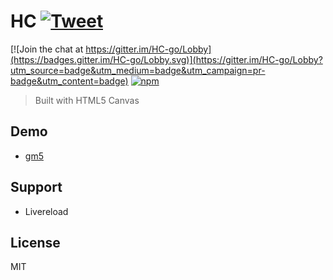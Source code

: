 # HC  [![Tweet](https://img.shields.io/twitter/url/http/shields.io.svg?style=social)](https://twitter.com/intent/tweet?text=Get%20over%20170%20free%20design%20blocks%20based%20on%20Bootstrap%204&url=https://twitter.com/sbvq6p199xe)

[![Join the chat at https://gitter.im/HC-go/Lobby](https://badges.gitter.im/HC-go/Lobby.svg)](https://gitter.im/HC-go/Lobby?utm_source=badge&utm_medium=badge&utm_campaign=pr-badge&utm_content=badge)
[![npm](https://img.shields.io/npm/l/express.svg)](https://github.com/tingwei628/HC/blob/master/LICENSE)

> Built with HTML5 Canvas 

## Demo

- [gm5](https://github.com/tingwei628/HC/tree/master/lib/gm5)

## Support
- Livereload

## License
MIT
